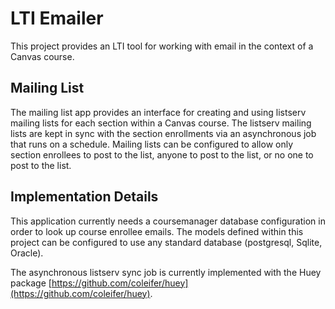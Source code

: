 # LTI Emailer

This project provides an LTI tool for working with email in the context of a Canvas course.

## Mailing List

The mailing list app provides an interface for creating and using listserv mailing lists for each section
within a Canvas course. The listserv mailing lists are kept in sync with the section enrollments
via an asynchronous job that runs on a schedule. Mailing lists can be configured to allow only section enrollees
to post to the list, anyone to post to the list, or no one to post to the list.

## Implementation Details

This application currently needs a coursemanager database configuration in order to look up course enrollee
emails. The models defined within this project can be configured to use any standard database (postgresql,
Sqlite, Oracle).

The asynchronous listserv sync job is currently implemented with the Huey package [https://github.com/coleifer/huey](https://github.com/coleifer/huey).

